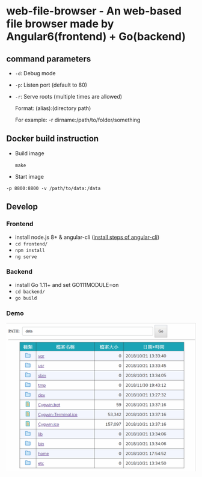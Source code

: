 
# web-file-browser - An web-based file browser made by Angular6(frontend) + Go(backend)

## command parameters

- `-d`: Debug mode
- `-p`: Listen port (default to 80)
- `-r`: Serve roots (multiple times are allowed)

	Format: (alias):(directory path)

	For example: -r dirname:/path/to/folder/something


## Docker build instruction

- Build image

	`make`

- Start image

```docker run -d \
-p 8800:8800 -v /path/to/data:/data
```

## Develop

### Frontend

- install node.js 8+ & angular-cli ([install steps of angular-cli][angular-cli])
- `cd frontend/`
- `npm install`
- `ng serve`

### Backend

- install Go 1.11+ and set GO111MODULE=on
- `cd backend/`
- `go build`

[angular-cli]: https://github.com/angular/angular-cli/wiki


### Demo
![demo-img](https://github.com/evelynbaby15/web-file-browser-cc/blob/br1/frontend/web-file-browser-demo.gif?raw=true)
